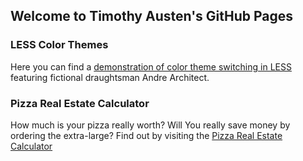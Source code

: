 ## Welcome to Timothy Austen's GitHub Pages

### LESS Color Themes

Here you can find a [demonstration of color theme switching in LESS](less-theme) featuring fictional draughtsman Andre Architect.

### Pizza Real Estate Calculator

How much is your pizza really worth? Will You really save money by ordering the extra-large? Find out by visiting the [Pizza Real Estate Calculator](pizza)

